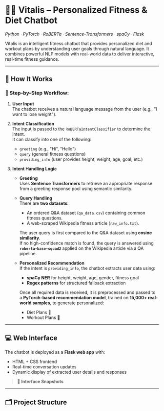 # 🏋️‍♂️ **Vitalis – Personalized Fitness & Diet Chatbot**  
*Python · PyTorch · RoBERTa · Sentence-Transformers · spaCy · Flask*

Vitalis is an intelligent fitness chatbot that provides personalized diet and workout plans by understanding user goals through natural language. It combines powerful NLP models with real-world data to deliver interactive, real-time fitness guidance.

---

## 🚀 How It Works

### 🧠 Step-by-Step Workflow:

1. **User Input**  
   The chatbot receives a natural language message from the user (e.g., "I want to lose weight").

2. **Intent Classification**  
   The input is passed to the `RoBERTaIntentClassifier` to determine the intent.  
   It can classify into one of the following:
   - `greeting` (e.g., "Hi", "Hello")
   - `query` (general fitness questions)
   - `providing_info` (user provides height, weight, age, goal, etc.)

3. **Intent Handling Logic**
   - **Greeting**  
     Uses **Sentence Transformers** to retrieve an appropriate response from a greeting response pool using semantic similarity.
   
   - **Query Handling**  
     There are **two datasets**:
     - An ordered Q&A dataset (`qa_data.csv`) containing common fitness questions.
     - A web-scraped Wikipedia fitness article (`raw_info.txt`).

     The user query is first compared to the Q&A dataset using **cosine similarity**.  
     If no high-confidence match is found, the query is answered using **`roberta-base-squad2`** applied on the Wikipedia article via a QA pipeline.

   - **Personalized Recommendation**  
     If the intent is `providing_info`, the chatbot extracts user data using:
     - **spaCy NER** for height, weight, age, gender, fitness goal
     - **Regex patterns** for structured fallback extraction

     Once all required data is received, it is preprocessed and passed to a **PyTorch-based recommendation model**, trained on **15,000+ real-world samples**, to generate personalized:
     - Diet Plans 🥗  
     - Workout Plans 🏃

---

## 💻 Web Interface

The chatbot is deployed as a **Flask web app** with:
- HTML + CSS frontend
- Real-time conversation updates
- Dynamic display of extracted user details and responses

> 📸 **Interface Snapshots**



---

## 🗂️ Project Structure

